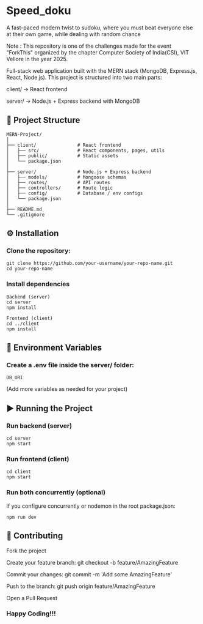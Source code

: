 # Speed_doku

A fast-paced modern twist to sudoku, where you must beat everyone else at their own game, while dealing with random chance

Note : This repository is one of the challenges made for the event "ForkThis" organized by the chapter Computer Society of India(CSI), VIT Vellore in the year 2025.

Full-stack web application built with the MERN stack (MongoDB, Express.js, React, Node.js).
This project is structured into two main parts:

client/ → React frontend

server/ → Node.js + Express backend with MongoDB

## 📂 Project Structure
```
MERN-Project/
│
├── client/               # React frontend
│   ├── src/              # React components, pages, utils
│   ├── public/           # Static assets
│   └── package.json
│
├── server/               # Node.js + Express backend
│   ├── models/           # Mongoose schemas
│   ├── routes/           # API routes
│   ├── controllers/      # Route logic
│   ├── config/           # Database / env configs
│   └── package.json
│
├── README.md
└── .gitignore
```
## ⚙️ Installation

### Clone the repository:
```
git clone https://github.com/your-username/your-repo-name.git
cd your-repo-name
```
### Install dependencies
```
Backend (server)
cd server
npm install

Frontend (client)
cd ../client
npm install
```
## 🔑 Environment Variables

### Create a .env file inside the server/ folder:
```
DB_URI
```

(Add more variables as needed for your project)

## ▶️ Running the Project
### Run backend (server)
```
cd server
npm start
```
### Run frontend (client)
```
cd client
npm start
```
### Run both concurrently (optional)

If you configure concurrently or nodemon in the root package.json:
```
npm run dev
```

## 🤝 Contributing

Fork the project

Create your feature branch: git checkout -b feature/AmazingFeature

Commit your changes: git commit -m 'Add some AmazingFeature'

Push to the branch: git push origin feature/AmazingFeature

Open a Pull Request

### Happy Coding!!!
